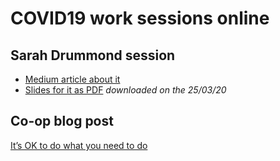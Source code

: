 # COVID19 work sessions online

## Sarah Drummond session

- [Medium article about it](https://medium.com/@sarahdrummond/covid-19-has-had-a-devastating-impact-to-date-around-the-world-4093693cb368)
- [Slides for it as PDF](../files/Covid-19-Patterns-Basics.pdf) _downloaded on the 25/03/20_

## Co-op blog post
[It’s OK to do what you need to do](https://digitalblog.coop.co.uk/2020/03/23/its-ok-to-do-what-you-need-to-do/)
